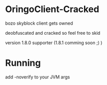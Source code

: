 # OringoClient-Cracked
bozo skyblock client gets owned

deobfuscated and cracked so feel free to skid

version 1.8.0 supporter (1.8.1 comming soon ;) )

# Running
add -noverify to your JVM args
